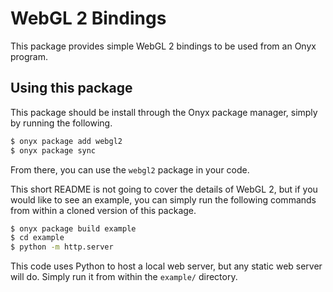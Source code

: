 # WebGL 2 Bindings

This package provides simple WebGL 2 bindings to be used from an Onyx program.

## Using this package

This package should be install through the Onyx package manager, simply by running the following.

```sh
$ onyx package add webgl2
$ onyx package sync
```

From there, you can use the `webgl2` package in your code.

This short README is not going to cover the details of WebGL 2, but if you would like to see an example,
you can simply run the following commands from within a cloned version of this package.

```sh
$ onyx package build example
$ cd example
$ python -m http.server
```

This code uses Python to host a local web server, but any static web server will do. Simply run it from within the `example/` directory.
